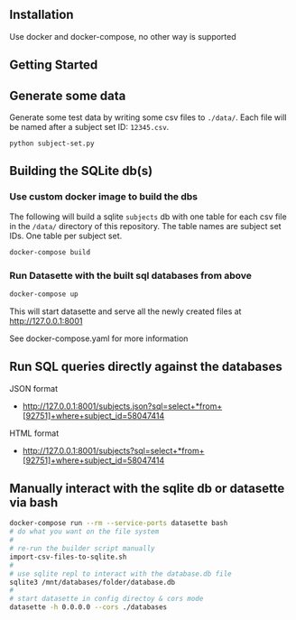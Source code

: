 ## Installation

Use docker and docker-compose, no other way is supported

## Getting Started

## Generate some data

Generate some test data by writing some csv files to `./data/`. Each file will be named after a subject set ID: `12345.csv`.
```
python subject-set.py
```
## Building the SQLite db(s)

### Use custom docker image to build the dbs

The following will build a sqlite `subjects` db with one table for each csv file in the `/data/` directory of this repository. The table names are subject set IDs. One table per subject set.

``` bash
docker-compose build
```

### Run Datasette with the built sql databases from above

``` bash
docker-compose up
```

This will start datasette and serve all the newly created files at http://127.0.0.1:8001

See docker-compose.yaml for more information

## Run SQL queries directly against the databases

JSON format
- http://127.0.0.1:8001/subjects.json?sql=select+*from+[92751]+where+subject_id=58047414

HTML format
- http://127.0.0.1:8001/subjects?sql=select+*from+[92751]+where+subject_id=58047414

## Manually interact with the sqlite db or datasette via bash

``` bash
docker-compose run --rm --service-ports datasette bash
# do what you want on the file system
#
# re-run the builder script manually
import-csv-files-to-sqlite.sh
#
# use sqlite repl to interact with the database.db file
sqlite3 /mnt/databases/folder/database.db
#
# start datasette in config directoy & cors mode
datasette -h 0.0.0.0 --cors ./databases
```
